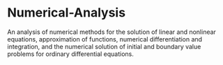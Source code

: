 # Numerical-Analysis
An analysis of numerical methods for the solution of linear and nonlinear equations, approximation of functions, numerical differentiation and integration, and the numerical solution of initial and boundary value problems for ordinary differential equations.
